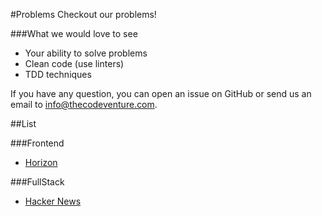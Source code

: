#Problems
Checkout our problems!

###What we would love to see
- Your ability to solve problems
- Clean code (use linters)
- TDD techniques

If you have any question, you can open an issue on GitHub or send us an email to info@thecodeventure.com.

##List

###Frontend

- [Horizon](f1_horizon.md)


###FullStack

- [Hacker News](fullstack_js.md) 

